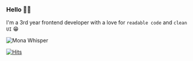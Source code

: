 ### Hello 🙇‍♂️

I'm a 3rd year frontend developer with a love for `readable code` and `clean UI` 😁

![Mona Whisper](https://github.com/images/mona-whisper.gif)

[![Hits](https://hits.seeyoufarm.com/api/count/incr/badge.svg?url=https%3A%2F%2Fgithub.com%2Fdango0812%2Fhit-counter&count_bg=%2379C83D&title_bg=%237C7C7C&icon=overleaf.svg&icon_color=%2379C83D&title=hits&edge_flat=false)](https://hits.seeyoufarm.com)
